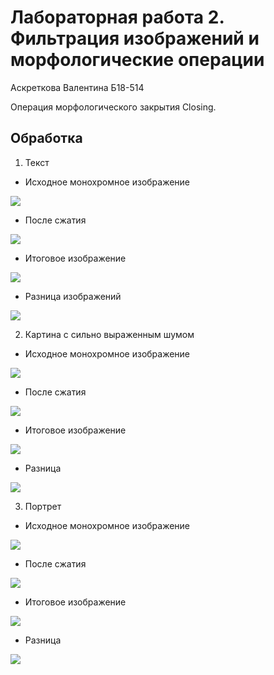 # Лабораторная работа 2. Фильтрация изображений и морфологические операции

Аскреткова Валентина Б18-514

Операция морфологического закрытия Closing.

## Обработка
1) Текст

- Исходное монохромное изображение

![](result_images/text_2_s.png)

- После сжатия

![](result_images/text_2_d.png)

- Итоговое изображение

![](result_images/text_2.png)

- Разница изображений

![](result_images/diff/text_2.png)

2) Картина с сильно выраженным шумом

- Исходное монохромное изображение

![](result_images/liza_s.png)

- После сжатия

![](result_images/liza_d.png)

- Итоговое изображение

![](result_images/liza.png)

- Разница 

![](result_images/diff/liza.png)

3) Портрет

- Исходное монохромное изображение

![](result_images/12_s.png)

- После сжатия

![](result_images/12_d.png)

- Итоговое изображение

![](result_images/12.png)

- Разница 

![](result_images/diff/12.png)

